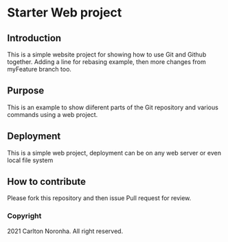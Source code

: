 # Starter Web project

## Introduction

This is a simple website project for showing how to use Git and Github together.
Adding a line for rebasing example, then more changes from myFeature branch too.

## Purpose

This is an example to show diiferent parts of the Git repository and various commands using a
web project.

## Deployment

This is a simple web project, deployment can be on any web server or even local file system

## How to contribute

Please fork this repository and then issue Pull request for review.

### Copyright

2021 Carlton Noronha. All right reserved.